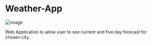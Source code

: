 # Weather-App

![image](https://user-images.githubusercontent.com/66179815/90968149-11a1bf00-e49e-11ea-81dd-cbb967446469.png)

Web Application to allow user to see current and five day forecast for chosen city.
